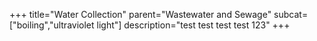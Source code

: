 +++
title="Water Collection"
parent="Wastewater and Sewage"
subcat=["boiling","ultraviolet light"]
description="test test test test 123"
+++
